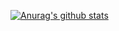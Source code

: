 [![Anurag's github stats](https://github-readme-stats.vercel.app/api?username=keeleys)](https://github.com/anuraghazra/github-readme-stats)
